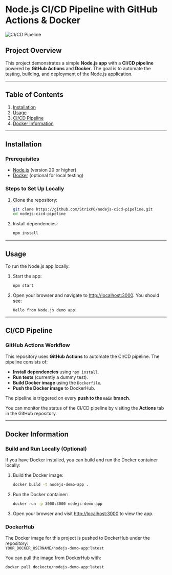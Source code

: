 # Node.js CI/CD Pipeline with GitHub Actions & Docker

![CI/CD Pipeline](https://github.com/StrixPO/nodejs-cicd-pipeline/actions/workflows/main.yml/badge.svg)

## Project Overview

This project demonstrates a simple **Node.js app** with a **CI/CD pipeline** powered by **GitHub Actions** and **Docker**. The goal is to automate the testing, building, and deployment of the Node.js application.

---

## Table of Contents

1. [Installation](#installation)
2. [Usage](#usage)
3. [CI/CD Pipeline](#cicd-pipeline)
4. [Docker Information](#docker-information)
---

## Installation

### Prerequisites

- [Node.js](https://nodejs.org/) (version 20 or higher)
- [Docker](https://www.docker.com/) (optional for local testing)

### Steps to Set Up Locally

1. Clone the repository:

   ```bash
   git clone https://github.com/StrixPO/nodejs-cicd-pipeline.git
   cd nodejs-cicd-pipeline
   ```

2. Install dependencies:
   ```bash
   npm install
   ```

---

## Usage

To run the Node.js app locally:

1. Start the app:

   ```bash
   npm start
   ```

2. Open your browser and navigate to [http://localhost:3000](http://localhost:3000). You should see:
   ```
   Hello from Node.js demo app!
   ```

---

## CI/CD Pipeline

### GitHub Actions Workflow

This repository uses **GitHub Actions** to automate the CI/CD pipeline. The pipeline consists of:

- **Install dependencies** using `npm install`.
- **Run tests** (currently a dummy test).
- **Build Docker image** using the `Dockerfile`.
- **Push the Docker image** to DockerHub.

The pipeline is triggered on every **push to the `main` branch**.

You can monitor the status of the CI/CD pipeline by visiting the **Actions** tab in the GitHub repository.

---

## Docker Information

### Build and Run Locally (Optional)

If you have Docker installed, you can build and run the Docker container locally:

1. Build the Docker image:

   ```bash
   docker build -t nodejs-demo-app .
   ```

2. Run the Docker container:

   ```bash
   docker run -p 3000:3000 nodejs-demo-app
   ```

3. Open your browser and visit [http://localhost:3000](http://localhost:3000) to view the app.

### DockerHub

The Docker image for this project is pushed to DockerHub under the repository:  
`YOUR_DOCKER_USERNAME/nodejs-demo-app:latest`

You can pull the image from DockerHub with:

```bash
docker pull dockocto/nodejs-demo-app:latest
```



